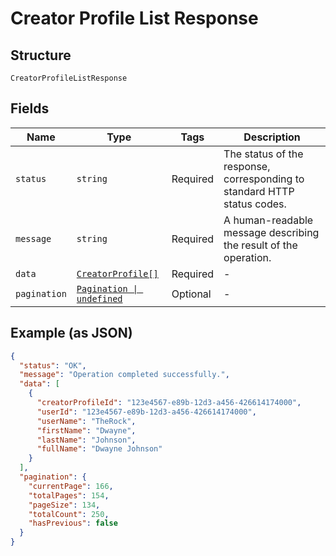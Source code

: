 
# Creator Profile List Response

## Structure

`CreatorProfileListResponse`

## Fields

| Name | Type | Tags | Description |
|  --- | --- | --- | --- |
| `status` | `string` | Required | The status of the response, corresponding to standard HTTP status codes. |
| `message` | `string` | Required | A human-readable message describing the result of the operation. |
| `data` | [`CreatorProfile[]`](../../doc/models/creator-profile.md) | Required | - |
| `pagination` | [`Pagination \| undefined`](../../doc/models/pagination.md) | Optional | - |

## Example (as JSON)

```json
{
  "status": "OK",
  "message": "Operation completed successfully.",
  "data": [
    {
      "creatorProfileId": "123e4567-e89b-12d3-a456-426614174000",
      "userId": "123e4567-e89b-12d3-a456-426614174000",
      "userName": "TheRock",
      "firstName": "Dwayne",
      "lastName": "Johnson",
      "fullName": "Dwayne Johnson"
    }
  ],
  "pagination": {
    "currentPage": 166,
    "totalPages": 154,
    "pageSize": 134,
    "totalCount": 250,
    "hasPrevious": false
  }
}
```

